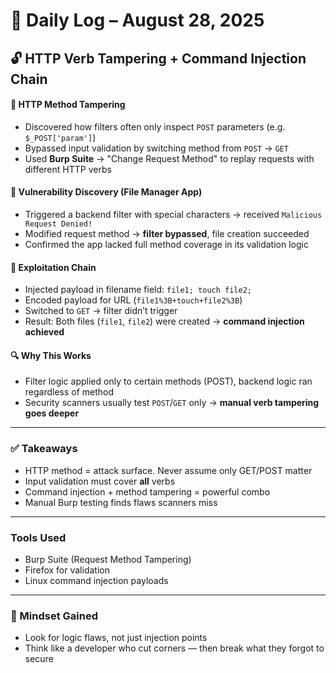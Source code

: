# 📆 Daily Log – August 28, 2025 

## 🔓 HTTP Verb Tampering + Command Injection Chain

#### 🔧 HTTP Method Tampering
- Discovered how filters often only inspect `POST` parameters (e.g. `$_POST['param']`)
- Bypassed input validation by switching method from `POST` → `GET`
- Used **Burp Suite** → "Change Request Method" to replay requests with different HTTP verbs

#### 🧪 Vulnerability Discovery (File Manager App)
- Triggered a backend filter with special characters → received `Malicious Request Denied!`
- Modified request method → **filter bypassed**, file creation succeeded
- Confirmed the app lacked full method coverage in its validation logic

#### 🧨 Exploitation Chain
- Injected payload in filename field: `file1; touch file2;`
- Encoded payload for URL (`file1%3B+touch+file2%3B`)
- Switched to `GET` → filter didn’t trigger
- Result: Both files (`file1`, `file2`) were created → **command injection achieved**

#### 🔍 Why This Works
- Filter logic applied only to certain methods (POST), backend logic ran regardless of method
- Security scanners usually test `POST`/`GET` only → **manual verb tampering goes deeper**

---

### ✅ Takeaways
- HTTP method = attack surface. Never assume only GET/POST matter
- Input validation must cover **all** verbs
- Command injection + method tampering = powerful combo
- Manual Burp testing finds flaws scanners miss

---

### Tools Used
- Burp Suite (Request Method Tampering)
- Firefox for validation
- Linux command injection payloads

---

### 🔐 Mindset Gained
- Look for logic flaws, not just injection points
- Think like a developer who cut corners — then break what they forgot to secure

